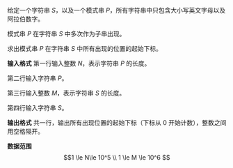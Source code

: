 给定一个字符串 $S$，以及一个模式串 $P$，所有字符串中只包含大小写英文字母以及阿拉伯数字。

模式串 $P$ 在字符串 $S$ 中多次作为子串出现。

求出模式串 $P$ 在字符串 $S$ 中所有出现的位置的起始下标。

**输入格式**
第一行输入整数 $N$，表示字符串 $P$ 的长度。

第二行输入字符串 $P$。

第三行输入整数 $M$，表示字符串 $S$ 的长度。

第四行输入字符串 $S$。

**输出格式**
共一行，输出所有出现位置的起始下标（下标从 $0$ 开始计数），整数之间用空格隔开。

**数据范围**
$$1 \le N\le 10^5
\\
1 \le M \le 10^6
$$
